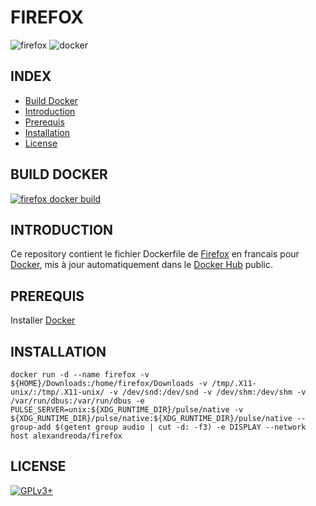 # FIREFOX

![firefox](https://raw.githubusercontent.com/oda-alexandre/firefox/master/img/logo-firefox.png) ![docker](https://raw.githubusercontent.com/oda-alexandre/firefox/master/img/logo-docker.png)


## INDEX

- [Build Docker](#BUILD)
- [Introduction](#INTRODUCTION)
- [Prerequis](#PREREQUIS)
- [Installation](#INSTALLATION)
- [License](#LICENSE)


## BUILD DOCKER

[![firefox docker build](https://img.shields.io/docker/build/alexandreoda/firefox.svg)](https://hub.docker.com/r/alexandreoda/firefox)


## INTRODUCTION

Ce repository contient le fichier Dockerfile de [Firefox](https://www.mozilla.org/en-US/firefox/new/) en francais pour [Docker](https://www.docker.com), mis à jour automatiquement dans le [Docker Hub](https://hub.docker.com/r/alexandreoda/firefox/) public.


## PREREQUIS

Installer [Docker](https://www.docker.com)


## INSTALLATION

```
docker run -d --name firefox -v ${HOME}/Downloads:/home/firefox/Downloads -v /tmp/.X11-unix/:/tmp/.X11-unix/ -v /dev/snd:/dev/snd -v /dev/shm:/dev/shm -v /var/run/dbus:/var/run/dbus -e PULSE_SERVER=unix:${XDG_RUNTIME_DIR}/pulse/native -v ${XDG_RUNTIME_DIR}/pulse/native:${XDG_RUNTIME_DIR}/pulse/native --group-add $(getent group audio | cut -d: -f3) -e DISPLAY --network host alexandreoda/firefox
```


## LICENSE

[![GPLv3+](http://gplv3.fsf.org/gplv3-127x51.png)](https://github.com/oda-alexandre/firefox/blob/master/LICENSE)
